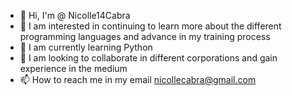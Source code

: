 - 👋 Hi, I'm @ Nicolle14Cabra
- 👀 I am interested in continuing to learn more about the different programming languages and advance in my training process
- 🌱 I am currently learning Python
- 💞️ I am looking to collaborate in different corporations and gain experience in the medium
- 📫 How to reach me in my email nicollecabra@gmail.com

<!---
Nicolle14Cabra/Nicolle14Cabra is a ✨ special ✨ repository because its `README.md` (this file) appears on your GitHub profile.
You can click the Preview link to take a look at your changes.
--->
